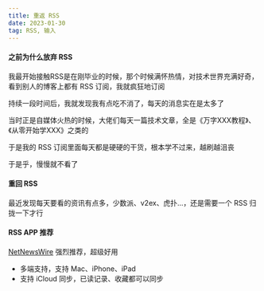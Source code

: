 ```yaml
---
title: 重返 RSS
date: 2023-01-30
tag: RSS, 输入
---
```


#### 之前为什么放弃 RSS

我最开始接触RSS是在刚毕业的时候，那个时候满怀热情，对技术世界充满好奇，看到别人的博客上都有 RSS 订阅，我就疯狂地订阅

持续一段时间后，我就发现我有点吃不消了，每天的消息实在是太多了

当时正是自媒体火热的时候，大佬们每天一篇技术文章，全是《万字XXX教程》、《从零开始学XXX》之类的

于是我的 RSS 订阅里面每天都是硬硬的干货，根本学不过来，越刷越沮丧

于是乎，慢慢就不看了

#### 重回 RSS

最近发现每天要看的资讯有点多，少数派、v2ex、虎扑...，还是需要一个 RSS 归拢一下才行

#### RSS APP 推荐

[NetNewsWire][] 强烈推荐，超级好用

- 多端支持，支持 Mac、iPhone、iPad
- 支持 iCloud 同步，已读记录、收藏都可以同步

​​<!-- +++++++++ 下面是引用式链接 +++++++++ -->

[NetNewsWire]: https://netnewswire.com/
